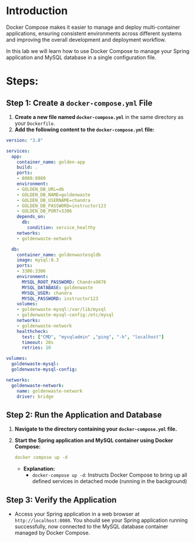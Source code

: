 # Introduction

Docker Compose makes it easier to manage and deploy multi-container applications, ensuring consistent environments across different systems and improving the overall development and deployment workflow.

In this lab we will learn how to use Docker Compose to manage your Spring application and MySQL database in a single configuration file.

# Steps:

## **Step 1: Create a `docker-compose.yml` File**

1. **Create a new file named `docker-compose.yml`** in the same directory as your `Dockerfile`.
2. **Add the following content to the `docker-compose.yml` file:**

```yaml
version: "3.8"

services:
  app:
    container_name: golden-app
    build: .
    ports:
    - 8080:8080
    environment:
    - GOLDEN_DB_URL=db
    - GOLDEN_DB_NAME=goldenwaste
    - GOLDEN_DB_USERNAME=chandra
    - GOLDEN_DB_PASSWORD=instructor123
    - GOLDEN_DB_PORT=3306
    depends_on:
      db:
        condition: service_healthy
    networks:
    - goldenwaste-network

  db:
    container_name: goldenwastesqldb
    image: mysql:8.3
    ports:
    - 3306:3306
    environment:
      MYSQL_ROOT_PASSWORD: Chandra9876
      MYSQL_DATABASE: goldenwaste
      MYSQL_USER: chandra
      MYSQL_PASSWORD: instructor123
    volumes:
    - goldenwaste-mysql:/var/lib/mysql
    - goldenwaste-mysql-config:/etc/mysql
    networks:
    - goldenwaste-network
    healthcheck:
      test: ["CMD", "mysqladmin" ,"ping", "-h", "localhost"]
      timeout: 20s
      retries: 10

volumes:
  goldenwaste-mysql:
  goldenwaste-mysql-config:

networks:
  goldenwaste-network:
    name: goldenwaste-network
    driver: bridge

```

## **Step 2: Run the Application and Database**

1. **Navigate to the directory containing your `docker-compose.yml` file.**
2. **Start the Spring application and MySQL container using Docker Compose:**
    
    ```yaml
    docker compose up -d
    ```
    
    - **Explanation:**
        - `docker-compose up -d`: Instructs Docker Compose to bring up all defined services in detached mode (running in the background)

## **Step 3: Verify the Application**

- Access your Spring application in a web browser at `http://localhost:8080`. You should see your Spring application running successfully, now connected to the MySQL database container managed by Docker Compose.